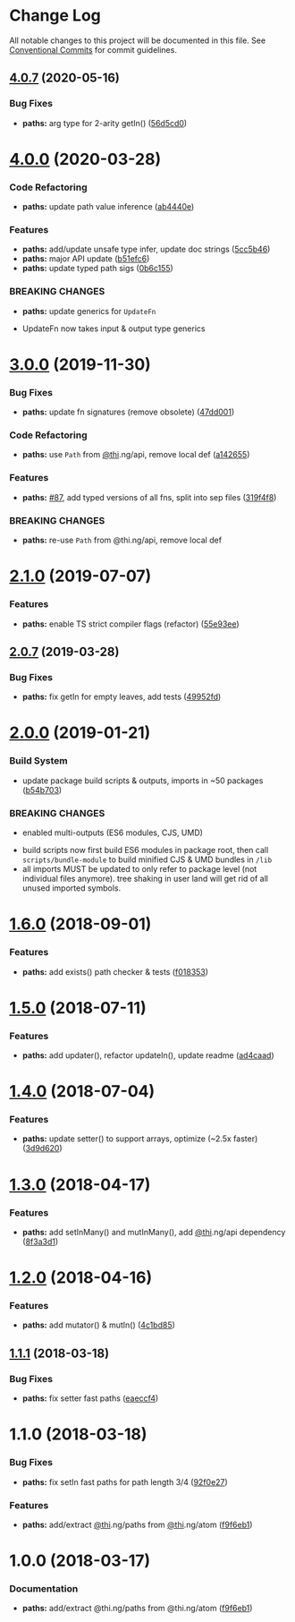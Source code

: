 # Change Log

All notable changes to this project will be documented in this file.
See [Conventional Commits](https://conventionalcommits.org) for commit guidelines.

## [4.0.7](https://github.com/thi-ng/umbrella/compare/@thi.ng/paths@4.0.6...@thi.ng/paths@4.0.7) (2020-05-16)


### Bug Fixes

* **paths:** arg type for 2-arity getIn() ([56d5cd0](https://github.com/thi-ng/umbrella/commit/56d5cd02213cf43daaedefb723010351c7e535f7))





# [4.0.0](https://github.com/thi-ng/umbrella/compare/@thi.ng/paths@3.0.5...@thi.ng/paths@4.0.0) (2020-03-28)


### Code Refactoring

* **paths:** update path value inference ([ab4440e](https://github.com/thi-ng/umbrella/commit/ab4440e6a297559ceb824c5e4b3c7e023ae69710))


### Features

* **paths:** add/update unsafe type infer, update doc strings ([5cc5b46](https://github.com/thi-ng/umbrella/commit/5cc5b461e9602011b62c49d8d4a6756e1ad4a404))
* **paths:** major API update ([b51efc6](https://github.com/thi-ng/umbrella/commit/b51efc69834e178344c4d1c1e47961460acedd8f))
* **paths:** update typed path sigs ([0b6c155](https://github.com/thi-ng/umbrella/commit/0b6c155d8d6cf9bd3f25bfce723cac2de48ad544))


### BREAKING CHANGES

* **paths:** update generics for `UpdateFn`

- UpdateFn now takes input & output type generics





# [3.0.0](https://github.com/thi-ng/umbrella/compare/@thi.ng/paths@2.1.6...@thi.ng/paths@3.0.0) (2019-11-30)

### Bug Fixes

* **paths:** update fn signatures (remove obsolete) ([47dd001](https://github.com/thi-ng/umbrella/commit/47dd0016dfbc7a59046c396344c5217b8b7127e2))

### Code Refactoring

* **paths:** use `Path` from [@thi](https://github.com/thi).ng/api, remove local def ([a142655](https://github.com/thi-ng/umbrella/commit/a142655b8a9565f3644d50272f165c1e329c2404))

### Features

* **paths:** [#87](https://github.com/thi-ng/umbrella/issues/87), add typed versions of all fns, split into sep files ([319f4f8](https://github.com/thi-ng/umbrella/commit/319f4f84e5d1a9f09cc0d6af41244d4bdecd53a9))

### BREAKING CHANGES

* **paths:** re-use `Path` from @thi.ng/api, remove local def

# [2.1.0](https://github.com/thi-ng/umbrella/compare/@thi.ng/paths@2.0.9...@thi.ng/paths@2.1.0) (2019-07-07)

### Features

* **paths:** enable TS strict compiler flags (refactor) ([55e93ee](https://github.com/thi-ng/umbrella/commit/55e93ee))

## [2.0.7](https://github.com/thi-ng/umbrella/compare/@thi.ng/paths@2.0.6...@thi.ng/paths@2.0.7) (2019-03-28)

### Bug Fixes

* **paths:** fix getIn for empty leaves, add tests ([49952fd](https://github.com/thi-ng/umbrella/commit/49952fd))

# [2.0.0](https://github.com/thi-ng/umbrella/compare/@thi.ng/paths@1.6.6...@thi.ng/paths@2.0.0) (2019-01-21)

### Build System

* update package build scripts & outputs, imports in ~50 packages ([b54b703](https://github.com/thi-ng/umbrella/commit/b54b703))

### BREAKING CHANGES

* enabled multi-outputs (ES6 modules, CJS, UMD)

- build scripts now first build ES6 modules in package root, then call
  `scripts/bundle-module` to build minified CJS & UMD bundles in `/lib`
- all imports MUST be updated to only refer to package level
  (not individual files anymore). tree shaking in user land will get rid of
  all unused imported symbols.

<a name="1.6.0"></a>
# [1.6.0](https://github.com/thi-ng/umbrella/compare/@thi.ng/paths@1.5.2...@thi.ng/paths@1.6.0) (2018-09-01)

### Features

* **paths:** add exists() path checker & tests ([f018353](https://github.com/thi-ng/umbrella/commit/f018353))

<a name="1.5.0"></a>
# [1.5.0](https://github.com/thi-ng/umbrella/compare/@thi.ng/paths@1.4.0...@thi.ng/paths@1.5.0) (2018-07-11)

### Features

* **paths:** add updater(), refactor updateIn(), update readme ([ad4caad](https://github.com/thi-ng/umbrella/commit/ad4caad))

<a name="1.4.0"></a>
# [1.4.0](https://github.com/thi-ng/umbrella/compare/@thi.ng/paths@1.3.10...@thi.ng/paths@1.4.0) (2018-07-04)

### Features

* **paths:** update setter() to support arrays, optimize (~2.5x faster) ([3d9d620](https://github.com/thi-ng/umbrella/commit/3d9d620))

<a name="1.3.0"></a>
# [1.3.0](https://github.com/thi-ng/umbrella/compare/@thi.ng/paths@1.2.0...@thi.ng/paths@1.3.0) (2018-04-17)

### Features

* **paths:** add setInMany() and mutInMany(), add [@thi](https://github.com/thi).ng/api dependency ([8f3a3d1](https://github.com/thi-ng/umbrella/commit/8f3a3d1))

<a name="1.2.0"></a>
# [1.2.0](https://github.com/thi-ng/umbrella/compare/@thi.ng/paths@1.1.6...@thi.ng/paths@1.2.0) (2018-04-16)

### Features

* **paths:** add mutator() & mutIn() ([4c1bd85](https://github.com/thi-ng/umbrella/commit/4c1bd85))

<a name="1.1.1"></a>
## [1.1.1](https://github.com/thi-ng/umbrella/compare/@thi.ng/paths@1.1.0...@thi.ng/paths@1.1.1) (2018-03-18)

### Bug Fixes

* **paths:** fix setter fast paths ([eaeccf4](https://github.com/thi-ng/umbrella/commit/eaeccf4))

<a name="1.1.0"></a>
# 1.1.0 (2018-03-18)

### Bug Fixes

* **paths:** fix setIn fast paths for path length 3/4 ([92f0e27](https://github.com/thi-ng/umbrella/commit/92f0e27))

### Features

* **paths:** add/extract [@thi](https://github.com/thi).ng/paths from [@thi](https://github.com/thi).ng/atom ([f9f6eb1](https://github.com/thi-ng/umbrella/commit/f9f6eb1))

<a name="1.0.0"></a>
# 1.0.0 (2018-03-17)

### Documentation

* **paths:** add/extract @thi.ng/paths from @thi.ng/atom ([f9f6eb1](https://github.com/thi-ng/umbrella/commit/f9f6eb1))
